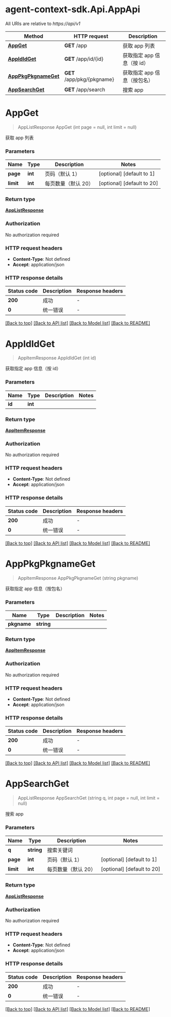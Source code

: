 # agent-context-sdk.Api.AppApi

All URIs are relative to *https://api/v1*

| Method | HTTP request | Description |
|--------|--------------|-------------|
| [**AppGet**](AppApi.md#appget) | **GET** /app | 获取 app 列表 |
| [**AppIdIdGet**](AppApi.md#appididget) | **GET** /app/id/{id} | 获取指定 app 信息（按 id） |
| [**AppPkgPkgnameGet**](AppApi.md#apppkgpkgnameget) | **GET** /app/pkg/{pkgname} | 获取指定 app 信息（按包名） |
| [**AppSearchGet**](AppApi.md#appsearchget) | **GET** /app/search | 搜索 app |

<a id="appget"></a>
# **AppGet**
> AppListResponse AppGet (int page = null, int limit = null)

获取 app 列表


### Parameters

| Name | Type | Description | Notes |
|------|------|-------------|-------|
| **page** | **int** | 页码（默认 1） | [optional] [default to 1] |
| **limit** | **int** | 每页数量（默认 20） | [optional] [default to 20] |

### Return type

[**AppListResponse**](AppListResponse.md)

### Authorization

No authorization required

### HTTP request headers

 - **Content-Type**: Not defined
 - **Accept**: application/json


### HTTP response details
| Status code | Description | Response headers |
|-------------|-------------|------------------|
| **200** | 成功 |  -  |
| **0** | 统一错误 |  -  |

[[Back to top]](#) [[Back to API list]](../../README.md#documentation-for-api-endpoints) [[Back to Model list]](../../README.md#documentation-for-models) [[Back to README]](../../README.md)

<a id="appididget"></a>
# **AppIdIdGet**
> AppItemResponse AppIdIdGet (int id)

获取指定 app 信息（按 id）


### Parameters

| Name | Type | Description | Notes |
|------|------|-------------|-------|
| **id** | **int** |  |  |

### Return type

[**AppItemResponse**](AppItemResponse.md)

### Authorization

No authorization required

### HTTP request headers

 - **Content-Type**: Not defined
 - **Accept**: application/json


### HTTP response details
| Status code | Description | Response headers |
|-------------|-------------|------------------|
| **200** | 成功 |  -  |
| **0** | 统一错误 |  -  |

[[Back to top]](#) [[Back to API list]](../../README.md#documentation-for-api-endpoints) [[Back to Model list]](../../README.md#documentation-for-models) [[Back to README]](../../README.md)

<a id="apppkgpkgnameget"></a>
# **AppPkgPkgnameGet**
> AppItemResponse AppPkgPkgnameGet (string pkgname)

获取指定 app 信息（按包名）


### Parameters

| Name | Type | Description | Notes |
|------|------|-------------|-------|
| **pkgname** | **string** |  |  |

### Return type

[**AppItemResponse**](AppItemResponse.md)

### Authorization

No authorization required

### HTTP request headers

 - **Content-Type**: Not defined
 - **Accept**: application/json


### HTTP response details
| Status code | Description | Response headers |
|-------------|-------------|------------------|
| **200** | 成功 |  -  |
| **0** | 统一错误 |  -  |

[[Back to top]](#) [[Back to API list]](../../README.md#documentation-for-api-endpoints) [[Back to Model list]](../../README.md#documentation-for-models) [[Back to README]](../../README.md)

<a id="appsearchget"></a>
# **AppSearchGet**
> AppListResponse AppSearchGet (string q, int page = null, int limit = null)

搜索 app


### Parameters

| Name | Type | Description | Notes |
|------|------|-------------|-------|
| **q** | **string** | 搜索关键词 |  |
| **page** | **int** | 页码（默认 1） | [optional] [default to 1] |
| **limit** | **int** | 每页数量（默认 20） | [optional] [default to 20] |

### Return type

[**AppListResponse**](AppListResponse.md)

### Authorization

No authorization required

### HTTP request headers

 - **Content-Type**: Not defined
 - **Accept**: application/json


### HTTP response details
| Status code | Description | Response headers |
|-------------|-------------|------------------|
| **200** | 成功 |  -  |
| **0** | 统一错误 |  -  |

[[Back to top]](#) [[Back to API list]](../../README.md#documentation-for-api-endpoints) [[Back to Model list]](../../README.md#documentation-for-models) [[Back to README]](../../README.md)

